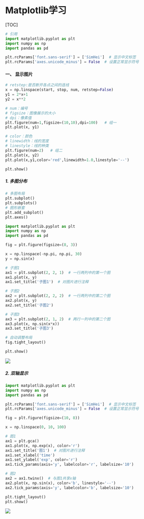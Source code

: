 # Matplotlib学习

[TOC]

```python
# 引用
import matplotlib.pyplot as plt
import numpy as np
import pandas as pd

plt.rcParams['font.sans-serif'] = ['SimHei']  # 显示中文标签
plt.rcParams['axes.unicode_minus'] = False  # 设置正常显示符号
```

#### 一、 显示图片

```python
# retstep:是否断开各点之间的连线
x = np.linspace(start, stop, num, retstep=False)
y1 = 2*x+1
y2 = x**2

# num：编号
# figsize：图像展示的大小
# dpi：像素值
plt.figure(num=1,figsize=(10,10),dpi=100)   # 组一
plt.plot(x, y1)

# color：颜色
# linewidth：线的宽度
# linestyle：线的种类
plt.figure(num=2)   # 组二
plt.plot(x, y2)
plt.plot(x,y1,color='red',linewidth=1.0,linestyle='--')

plt.show()
```

##### 1. 多图分布

```python
# 多图布局
plt.subplot()
plt.subplots()
# 图形嵌套
plt.add_subplot()
plt.axes()
```

```python
import matplotlib.pyplot as plt
import numpy as np
import pandas as pd

fig = plt.figure(figsize=(8, 3))

x = np.linspace(-np.pi, np.pi, 30)
y = np.sin(x)

# 子图1
ax1 = plt.subplot(2, 2, 1)  # 一行两列中的第一个图
ax1.plot(x, y)
ax1.set_title('子图1')  # 对图片进行注释

# 子图2
ax2 = plt.subplot(2, 2, 2)  # 一行两列中的第二个图
ax2.plot(x, y)
ax2.set_title('子图2')

# 子图3
ax3 = plt.subplot(2, 1, 2)  # 两行一列中的第二个图
ax3.plot(x, np.sin(x*x))
ax3.set_title('子图3')

# 自动调整布局
fig.tight_layout()

plt.show()
```

![](https://cdn.jsdelivr.net/gh/Mark-Zhangbinghan/python_learn-img@main/typora%E5%9B%BE%E5%BA%8A/202401232110426.png)

##### 2. 双轴显示

```python
import matplotlib.pyplot as plt
import numpy as np
import pandas as pd

plt.rcParams['font.sans-serif'] = ['SimHei']  # 显示中文标签
plt.rcParams['axes.unicode_minus'] = False  # 设置正常显示符号

fig = plt.figure(figsize=(10, 8))

x = np.linspace(0, 10, 100)

# 图1
ax1 = plt.gca()
ax1.plot(x, np.exp(x), color='r')
ax1.set_title('图1')  # 对图片进行注释
ax1.set_xlabel('time')
ax1.set_ylabel('exp', color='r')
ax1.tick_params(axis='y', labelcolor='r', labelsize='10')

# 图2
ax2 = ax1.twinx()  # 与图1共享x轴
ax2.plot(x, np.sin(x), color='b', linestyle='--')
ax2.tick_params(axis='y', labelcolor='b', labelsize='10')

plt.tight_layout()
plt.show()
```

![](https://cdn.jsdelivr.net/gh/Mark-Zhangbinghan/python_learn-img@main/typora%E5%9B%BE%E5%BA%8A/202401232151539.png)

